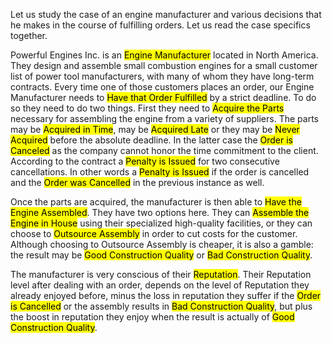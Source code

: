 Let us study the case of an engine manufacturer and various decisions that he makes in the course of fulfilling orders. Let us read the case specifics together.

Powerful Engines Inc. is an <mark>Engine Manufacturer</mark> located in North America. They design and assemble small combustion engines for a small customer list of power tool manufacturers, with many of whom they have long-term contracts. Every time one of those customers places an order, our Engine Manufacturer needs to <mark>Have that Order Fulfilled</mark> by a strict deadline. To do so they need to do two things. First they need to <mark>Acquire the Parts</mark> necessary for assembling the engine from a variety of suppliers. The parts may be <mark>Acquired in Time</mark>, may be <mark>Acquired Late</mark> or they may be <mark>Never Acquired</mark> before the absolute deadline. In the latter case the <mark>Order is Canceled</mark> as the company cannot honor the time commitment to the client. According to the contract a <mark>Penalty is Issued</mark> for two consecutive cancellations. In other words a <mark>Penalty is Issued</mark> if the order is cancelled and the <mark>Order was Cancelled</mark> in the previous instance as well. 

Once the parts are acquired, the manufacturer is then able to <mark>Have the Engine Assembled</mark>. They have two options here. They can <mark>Assemble the Engine in House</mark> using their specialized high-quality facilities, or they can choose to <mark>Outsource Assembly</mark> in order to cut costs for the customer.  Although choosing to Outsource Assembly is cheaper, it is also a gamble: the result may be <mark>Good Construction Quality</mark> or <mark>Bad Construction Quality</mark>. 

The manufacturer is very conscious of their <mark>Reputation</mark>. Their Reputation level after dealing with an order, depends on the level of Reputation they already enjoyed before, minus the loss in reputation they suffer if the <mark>Order is Cancelled</mark> or the assembly results in <mark>Bad Construction Quality</mark>, but plus the boost in reputation they enjoy when the result is actually of <mark>Good Construction Quality</mark>.




